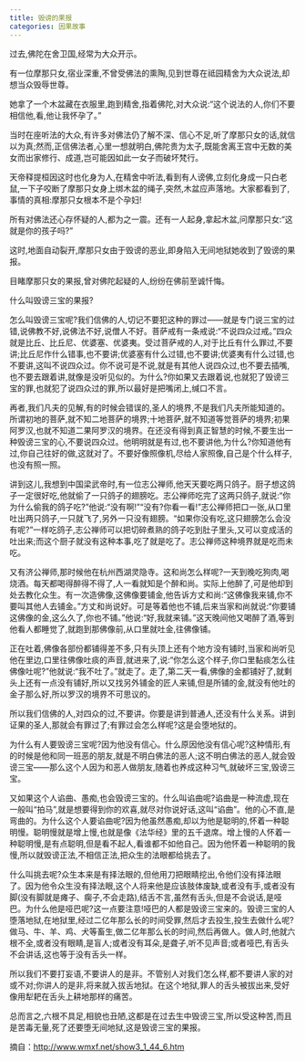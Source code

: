 ```yaml
---
title: 毁谤的果报
categories: 因果故事
---
```


	   
过去,佛陀在舍卫国,经常为大众开示。

有一位摩那只女,宿业深重,不曾受佛法的熏陶,见到世尊在祗园精舍为大众说法,却想当众毁辱世尊。

她拿了一个木盆藏在衣服里,跑到精舍,指着佛陀,对大众说:“这个说法的人,你们不要相信他,看,他让我怀孕了。”

当时在座听法的大众,有许多对佛法仍了解不深、信心不足,听了摩那只女的话,就信以为真;然而,正信佛法者,心里一想就明白,佛陀贵为太子,既能舍离王宫中无数的美女而出家修行、成道,岂可能因如此一女子而破坏梵行。

天帝释提桓因这时也化身为人,在精舍中听法,看到有人谤佛,立刻化身成一只白老鼠,一下子咬断了摩那只女身上绑木盆的绳子,突然,木盆应声落地。大家都看到了,事情的真相:摩那只女根本不是个孕妇!

所有对佛法还心存怀疑的人,都为之一震。还有一人起身,拿起木盆,问摩那只女:“这就是你的孩子吗?”

这时,地面自动裂开,摩那只女由于毁谤的恶业,即身陷入无间地狱她收到了毁谤的果报。

目睹摩那只女的果报,曾对佛陀起疑的人,纷纷在佛前至诚忏悔。

什么叫毁谤三宝的果报?

怎么叫毁谤三宝呢?我们信佛的人,切记不要犯这种的罪过——就是专门说三宝的过错,说佛教不好,说佛法不好,说僧人不好。菩萨戒有一条戒说:“不说四众过戒。”四众就是比丘、比丘尼、优婆塞、优婆夷。受过菩萨戒的人,对于比丘有什么罪过,不要讲;比丘尼作什么错事,也不要讲;优婆塞有什么过错,也不要讲;优婆夷有什么过错,也不要讲,这叫不说四众过。你不说可是不说,就是有其他人说四众过,也不要去插嘴,也不要去跟着讲,就像是没听见似的。为什么?你如果又去跟着说,也就犯了毁谤三宝的罪,也就犯了说四众过的罪,所以最好是把嘴闭上,缄口不言。

再者,我们凡夫的见解,有的时候会错误的,圣人的境界,不是我们凡夫所能知道的。所谓初地的菩萨,就不知二地菩萨的境界;十地菩萨,就不知道等觉菩萨的境界;初果阿罗汉,也就不知道二果阿罗汉的境界。在还没有得到真正智慧的时候,不要生出一种毁谤三宝的心,不要说四众过。他明明就是有过,也不要讲他,为什么?你知道他有过,你自己往好的做,这就对了。不要好像照像机,尽给人家照像,自己是个什么样子,也没有照一照。

讲到这儿,我想到中国梁武帝时,有一位志公禅师,他天天要吃两只鸽子。厨子想这鸽子一定很好吃,他就偷了一只鸽子的翅膀吃。志公禅师吃完了这两只鸽子,就说:“你为什么偷我的鸽子吃?”他说:“没有啊!”“没有?你看一看!”志公禅师把口一张,从口里吐出两只鸽子,一只就飞了,另外一只没有翅膀。“如果你没有吃,这只翅膀怎么会没有呢?”一样吃鸽子,志公禅师可以把切碎煮熟的鸽子吃到肚子里头,又可以变成活的吐出来;而这个厨子就没有这种本事,吃了就是吃了。志公禅师这种境界就是吃而未吃。

又有济公禅师,那时候他在杭州西湖灵隐寺。这和尚怎么样呢?一天到晚吃狗肉,喝烧酒。每天都喝得醉得不得了,人一看就知是个醉和尚。实际上他醉了,可是他却到处去教化众生。有一次造佛像,这佛像要铺金,他告诉方丈和尚:“这佛像我来铺,你不要叫其他人去铺金。”方丈和尚说好。可是等着他也不铺,后来当家和尚就说:“你要铺这佛像的金,这么久了,你也不铺。”他说:“好,我就来铺。”这天晚间他又喝醉了酒,等到他看人都睡觉了,就跑到那佛像前,从口里就吐金,往佛像铺。

正在吐着,佛像各部份都铺得差不多,只有头顶上还有个地方没有铺时,当家和尚听见他在里边,口里往佛像吐痰的声音,就进来了,说:“你怎么这个样子,你口里黏痰怎么往佛像吐呢?”他就说:“我不吐了。”就走了。走了,第二天一看,佛像的金都铺好了,就剩头上还有一点没有铺好,所以又找另外铺金的匠人来铺,但是所铺的金,就没有他吐的金子那么好,所以罗汉的境界不可思议的。

所以我们信佛的人,对四众的过,不要讲。你要是讲到普通人,还没有什么关系。讲到证果的圣人,那就会有罪过了;有罪过会怎么样呢?这是会堕地狱的。

为什么有人要毁谤三宝呢?因为他没有信心。什么原因他没有信心呢?这种情形,有的时候是他和同一班恶的朋友,就是不明白佛法的恶人;这不明白佛法的恶人,就会毁谤三宝——那么这个人因为和恶人做朋友,随着也养成这种习气,就破坏三宝,毁谤三宝。

又如果这个人谄曲、愚痴,也会毁谤三宝的。什么叫谄曲呢?谄曲是一种流虚,现在一般叫“拍马”,就是想要得到你的欢喜,就尽对你说好话,这叫“谄曲”。他的心不直,是弯曲的。为什么这个人要谄曲呢?因为他虽然愚痴,却以为他是聪明的,怀着一种聪明慢。聪明慢就是增上慢,也就是像《法华经》里的五千退席。增上慢的人怀着一种聪明慢,是有点聪明,但是看不起人,看谁都不如他自己。因为他怀着一种聪明的我慢,所以就毁谤正法,不相信正法,把众生的法眼都给挑去了。

什么叫挑去呢?众生本来是有择法眼的,但他用刀把眼睛挖出,令他们没有择法眼了。因为他令众生没有择法眼,这个人将来他是应该肢体废缺,或者没有手,或者没有脚(没有脚就是瘫子、瘸子,不会走路),结舌不言,虽然有舌头,但是不会说话,是哑巴。为什么他是哑巴呢?这一点要注意!哑巴的人都是毁谤三宝来的。毁谤三宝的人堕落地狱,在地狱里,经过二亿年那么长的时间受罪,然后才去投生,投生去做什么呢?做马、牛、羊、鸡、犬等畜生,做二亿年那么长的时间,然后再做人。做人时,他就六根不全,或者没有眼睛,是盲人;或者没有耳朵,是聋子,听不见声音;或者哑巴,有舌头不会讲话,这也等于没有舌头一样。

所以我们不要打妄语,不要讲人的是非。不管别人对我们怎么样,都不要讲人家的对或不对;你讲人的是非,将来就入拔舌地狱。在这个地狱,罪人的舌头被拔出来,受好像用犁耙在舌头上耕地那样的痛苦。

总而言之,六根不具足,相貌也丑陋,这都是在过去生中毁谤三宝,所以受这种苦,而且是苦毒无量,死了还要堕无间地狱,这是毁谤三宝的果报。

摘自：http://www.wmxf.net/show3_1_44_6.htm